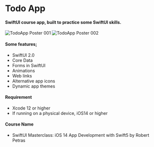 # Todo App

#### SwiftUI course app, built to practice some SwiftUI skills.

![TodoApp Poster 001](https://user-images.githubusercontent.com/36846931/96386231-e8519680-11a1-11eb-9aeb-305d78490067.png)
![TodoApp Poster 002](https://user-images.githubusercontent.com/36846931/96386233-ea1b5a00-11a1-11eb-8931-7ddba1d01dee.png)

#### Some features;
- SwiftUI 2.0
- Core Data
- Forms in SwiftUI
- Animations
- Web links
- Alternative app icons
- Dynamic app themes

#### Requirement
- Xcode 12 or higher
- If running on a physical device, iOS14 or higher

#### Course Name
- SwiftUI Masterclass: iOS 14 App Development with Swift5 by Robert Petras
